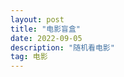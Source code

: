 ```yaml
---
layout: post
title: "电影盲盒"
date: 2022-09-05
description: "随机看电影"
tag: 电影
---
```



<script type = "text/javascript">
  var arr = ["https://s138.ananas.chaoxing.com/sv-w9/video/f3/88/e1/ae79e453bfa4a90ab52f89b75039edc4/sd.mp4"];
  <iframe width="100%" height="320" src=arr[0] scrolling="no"  border="0" frameborder="no" framespacing="0" allowfullscreen="true"> </iframe>
</script>
